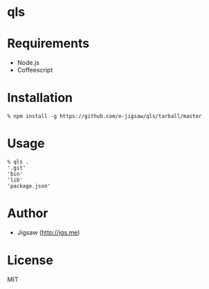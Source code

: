qls
===

# Requirements

* Node.js
* Coffeescript

# Installation

```
% npm install -g https://github.com/e-jigsaw/qls/tarball/master
```

# Usage

```
% qls .
'.git'
'bin'
'lib'
'package.json'
```

# Author

* Jigsaw (http://jgs.me)

# License

MIT
